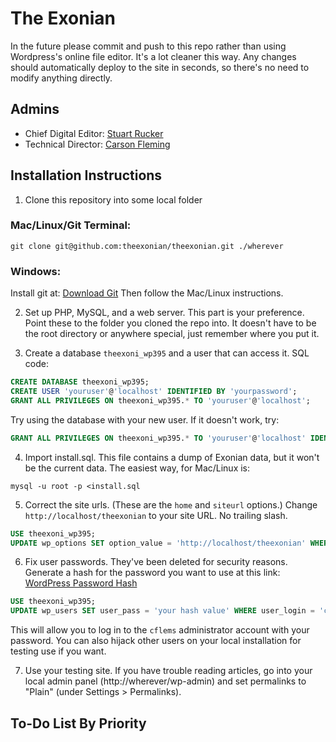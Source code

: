 # The Exonian
In the future please commit and push to this repo rather than using Wordpress's
online file editor. It's a lot cleaner this way. Any changes should automatically
deploy to the site in seconds, so there's no need to modify anything directly.

## Admins
- Chief Digital Editor: [Stuart Rucker](https://github.com/StuartRucker)
- Technical Director: [Carson Fleming](https://github.com/cflems)

## Installation Instructions
1. Clone this repository into some local folder
### Mac/Linux/Git Terminal:
```shell
git clone git@github.com:theexonian/theexonian.git ./wherever
```
### Windows:
Install git at: [Download Git](https://git-scm.com/download/)
Then follow the Mac/Linux instructions.

2. Set up PHP, MySQL, and a web server. This part is your preference.
Point these to the folder you cloned the repo into. It doesn't have to be
the root directory or anywhere special, just remember where you put it.

3. Create a database `theexoni_wp395` and a user that can access it.
SQL code:
```sql
CREATE DATABASE theexoni_wp395;
CREATE USER 'youruser'@'localhost' IDENTIFIED BY 'yourpassword';
GRANT ALL PRIVILEGES ON theexoni_wp395.* TO 'youruser'@'localhost';
```
Try using the database with your new user. If it doesn't work, try:
```sql
GRANT ALL PRIVILEGES ON theexoni_wp395.* TO 'youruser'@'localhost' IDENTIFIED BY 'yourpassword';
```

4. Import install.sql. This file contains a dump of Exonian data, but it
won't be the current data.
The easiest way, for Mac/Linux is:
```shell
mysql -u root -p <install.sql
```

5. Correct the site urls. (These are the `home` and `siteurl` options.)
Change `http://localhost/theexonian` to your site URL. No trailing slash.
```sql
USE theexoni_wp395;
UPDATE wp_options SET option_value = 'http://localhost/theexonian' WHERE option_id = 1 OR option_id = 36;
```

6. Fix user passwords. They've been deleted for security reasons.
Generate a hash for the password you want to use at this link:
[WordPress Password Hash](http://www.passwordtool.hu/wordpress-password-hash-generator-v3-v4)
```sql
USE theexoni_wp395;
UPDATE wp_users SET user_pass = 'your hash value' WHERE user_login = 'cflems';
```
This will allow you to log in to the `cflems` administrator account with
your password. You can also hijack other users on your local installation
for testing use if you want.

7. Use your testing site.
If you have trouble reading articles, go into your local admin panel
(http://wherever/wp-admin) and set permalinks to "Plain" 
(under Settings > Permalinks).

## To-Do List By Priority
